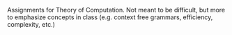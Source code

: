 Assignments for Theory of Computation.  Not meant to be difficult, but more to
emphasize concepts in class (e.g. context free grammars, efficiency, complexity, etc.)